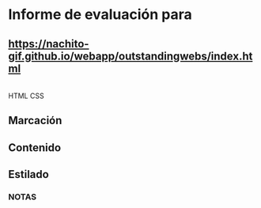 # Informe de evaluación para<br/>
## https://nachito-gif.github.io/webapp/outstandingwebs/index.html
<br/>
HTML
CSS
<br/>

## Marcación


## Contenido

## Estilado

### NOTAS
